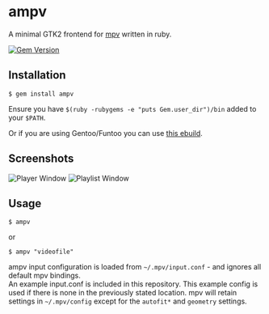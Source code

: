 # ampv

A minimal GTK2 frontend for [mpv](https://github.com/mpv-player/mpv) written in ruby.

[![Gem Version](https://badge.fury.io/rb/ampv.png)](https://rubygems.org/gems/ampv)

## Installation

    $ gem install ampv

Ensure you have `$(ruby -rubygems -e "puts Gem.user_dir")/bin` added to your `$PATH`.

Or if you are using Gentoo/Funtoo you can use [this ebuild](https://gist.github.com/ahodesuka/11176807).

## Screenshots
![Player Window](https://goput.it/ekdd.png)
![Playlist Window](https://goput.it/bbv6.png)

## Usage

    $ ampv

or

    $ ampv "videofile"

ampv input configuration is loaded from `~/.mpv/input.conf` - and ignores all default mpv bindings.<br>
An example input.conf is included in this repository.  This example config is used if there is none in the previously stated location.
mpv will retain settings in `~/.mpv/config` except for the `autofit*` and `geometry` settings.
